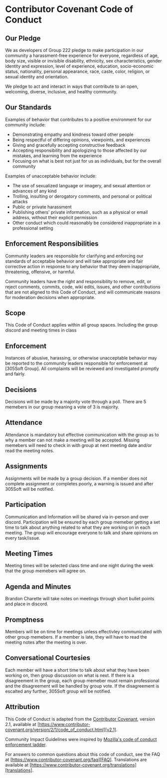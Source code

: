
# Contributor Covenant Code of Conduct

## Our Pledge

We as developers of Group 222 pledge to make participation in our
community a harassment-free experience for everyone, regardless of age, body
size, visible or invisible disability, ethnicity, sex characteristics, gender
identity and expression, level of experience, education, socio-economic status,
nationality, personal appearance, race, caste, color, religion, or sexual
identity and orientation.

We pledge to act and interact in ways that contribute to an open, welcoming,
diverse, inclusive, and healthy community.

## Our Standards

Examples of behavior that contributes to a positive environment for our
community include:

* Demonstrating empathy and kindness toward other people
* Being respectful of differing opinions, viewpoints, and experiences
* Giving and gracefully accepting constructive feedback
* Accepting responsibility and apologizing to those affected by our mistakes,
  and learning from the experience
* Focusing on what is best not just for us as individuals, but for the overall
  community

Examples of unacceptable behavior include:

* The use of sexualized language or imagery, and sexual attention or advances of
  any kind
* Trolling, insulting or derogatory comments, and personal or political attacks
* Public or private harassment
* Publishing others' private information, such as a physical or email address,
  without their explicit permission
* Other conduct which could reasonably be considered inappropriate in a
  professional setting

## Enforcement Responsibilities

Community leaders are responsible for clarifying and enforcing our standards of
acceptable behavior and will take appropriate and fair corrective action in
response to any behavior that they deem inappropriate, threatening, offensive,
or harmful.

Community leaders have the right and responsibility to remove, edit, or reject
comments, commits, code, wiki edits, issues, and other contributions that are
not aligned to this Code of Conduct, and will communicate reasons for moderation
decisions when appropriate.

## Scope

This Code of Conduct applies within all group spaces. Including the group discord and meeting times in class

## Enforcement

Instances of abusive, harassing, or otherwise unacceptable behavior may be
reported to the community leaders responsible for enforcement at
[305Soft Group].
All complaints will be reviewed and investigated promptly and fairly.


## Decisions

Decisions will be made by a majority vote through a poll. There are 5 memebers in our group meaning a vote of 3 is majority. 

## Attendance

Attendance is mandatory but effective communication with the group as to why a member can not make a meeting will be accepted. Missing memebers will need to check in with group at next meeting date and/or read the meeting notes.

## Assignments

Assignments will be made by a group decision. If a member does not complete assignment or completes poorly, a warning is issued and after 305Soft will be notified. 

## Participation

Communication and Information will be shared via in-person and over discord. Participation will be ensured by each group memeber getting a set time to talk about anything related to what they are working on in each meeting. The group will encourage everyone to talk and share opinions on every task/issue.

## Meeting Times

Meeting times will be selected class time and one night during the week that the group memebers will agree on. 

## Agenda and Minutes

Brandon Charette will take notes on meetings through short bullet points and place in discord.

## Promptness

Members will be on time for meetings unless effectivley communicated with other group memebers. If a member is late, they will have to read the meeting notes after the meeting is over. 

## Conversational Courtesies

Each member will have a short time to talk about what they have been working on, then group discussion on what is next. If there is a disagreement in the group, each group memeber must remain professional and the disagreement will be handled by group vote. If the disagreement is escalted any further, 305Soft group will be notified. 

## Attribution

This Code of Conduct is adapted from the [Contributor Covenant][homepage],
version 2.1, available at
[https://www.contributor-covenant.org/version/2/1/code_of_conduct.html][v2.1].

Community Impact Guidelines were inspired by
[Mozilla's code of conduct enforcement ladder][Mozilla CoC].

For answers to common questions about this code of conduct, see the FAQ at
[https://www.contributor-covenant.org/faq][FAQ]. Translations are available at
[https://www.contributor-covenant.org/translations][translations].

[homepage]: https://www.contributor-covenant.org
[v2.1]: https://www.contributor-covenant.org/version/2/1/code_of_conduct.html
[Mozilla CoC]: https://github.com/mozilla/diversity
[FAQ]: https://www.contributor-covenant.org/faq
[translations]: https://www.contributor-covenant.org/translations
